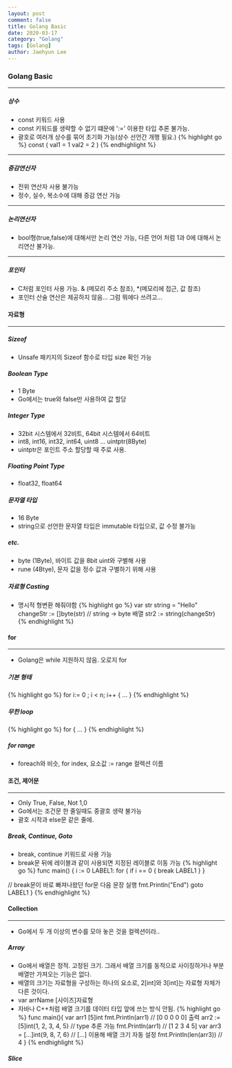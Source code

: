 ```yaml
---
layout: post
comment: false
title: Golang Basic
date: 2020-03-17
category: "Golang"
tags: [Golang]
author: Jaehyun Lee
---
```

### Golang Basic
---

##### 상수
- const 키워드 사용
- const 키워드를 생략할 수 없기 떄문에 ':=' 이용한 타입 추론 불가능.
- 괄호로 여러개 상수를 묶어 초기화 가능(상수 선언간 개행 필요.)
{% highlight go %}
const (
	val1 = 1
	val2 = 2
)
{% endhighlight %}
---

##### 증감연산자
- 전위 연산자 사용 불가능
- 정수, 실수, 복소수에 대해 증감 연산 가능

---

##### 논리연산자
- bool형(true,false)에 대해서만 논리 연산 가능, 다른 언어 처럼 1과 0에 대해서 논리연산 불가능.

---
##### 포인터
- C처럼 포인터 사용 가능. & (메모리 주소 참조), *(메모리에 접근, 값 참조)
- 포인터 산술 연산은 제공하지 않음... 그럼 뭐에다 쓰려고...

#### **자료형**
---

##### Sizeof
- Unsafe 패키지의 Sizeof 함수로 타입 size 확인 가능

##### Boolean Type
- 1 Byte
- Go에서는 true와 false만 사용하여 값 할당

##### Integer Type
- 32bit 시스템에서 32비트, 64bit 시스템에서 64비트
- int8, int16, int32, int64, uint8 ... uintptr(8Byte)
- uintptr은 포인트 주소 할당할 때 주로 사용.

##### Floating Point Type
- float32, float64

##### 문자열 타입
- 16 Byte
- string으로 선언한 문자열 타입은 immutable 타입으로, 값 수정 불가능

##### etc.
- byte (1Byte), 바이트 값을 8bit uint와 구별해 사용
- rune (4Btye), 문자 값을 정수 값과 구별하기 위해 사용

##### 자료형 Casting
- 명시적 형변환 해줘야함
{% highlight go %}
var str string = "Hello"
changeStr := []byte(str) // string -> byte 배열
str2 := string(changeStr)
{% endhighlight %}

#### **for**
---

- Golang은 while 지원하지 않음. 오로지 for

##### 기본 형태
{% highlight go %}
for i:= 0 ; i < n; i++ {
	...
}
{% endhighlight %}

##### 무한 loop
{% highlight go %}
for {
    ...
}
{% endhighlight %}

##### for range
- foreach와 비슷, for index, 요소값 := range 컬렉션 이름

#### **조건, 제어문**
---

- Only True, False, Not 1,0
- Go에서는 조건문 한 줄일때도 중괄호 생략 불가능
- 괄호 시작과 else문 같은 줄에.

##### Break, Continue, Goto
- break, continue 키워드로 사용 가능
- break문 뒤에 레이블과 같이 사용되면 지정된 레이블로 이동 가능
{% highlight go %}
func main() {
	i := 0
LABEL1:
	for {
		if i == 0 {
			break LABEL1
		}
	}

// break문이 바로 빠져나왔던 for문 다음 문장 실행
	fmt.Println("End")
	goto LABEL1
}
{% endhighlight %}

#### **Collection**
---
- Go에서 두 개 이상의 변수를 모아 놓은 것을 컬렉션이라..


##### Array
- Go에서 배열은 정적. 고정된 크기. 
그래서 배열 크기를 동적으로 사이징하거나 부분 배열만 가져오는 기능은 없다.
- 배열의 크기는 자료형을 구성하는 하나의 요소로, 2[int]와 3[int]는 자료형 자체가 다른 것이다. 
- var arrName [사이즈]자료형
- 자바나 C++처럼 배열 크기를 데이터 타입 앞에 쓰는 방식 안됨.
{% highlight go %}
func main(){
	var arr1 [5]int
	fmt.Println(arr1)
	// [0 0 0 0 0] 출력
	arr2 := [5]int{1, 2, 3, 4, 5} // type 추론 가능
	fmt.Println(arr1)
	// [1 2 3 4 5]
	var arr3 = [...]int{9, 8, 7, 6} // [...] 이용해 배열 크기 자동 설정
	fmt.Println(len(arr3))
	// 4
}
{% endhighlight %}

##### Slice
